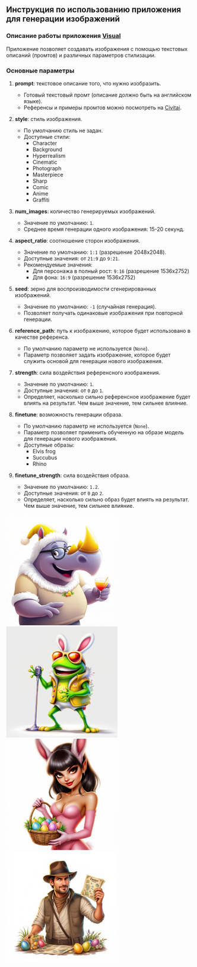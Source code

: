 ## Инструкция по использованию приложения для генерации изображений

### Описание работы приложения [Visual](https://visual.kaisaco.com)

Приложение позволяет создавать изображения с помощью текстовых описаний (промтов) и различных параметров стилизации. 

### **Основные параметры**

1. **prompt**: текстовое описание того, что нужно изобразить.
   - Готовый текстовый промт (описание должно быть на английском языке).
   - Референсы и примеры промтов можно посмотреть на [Civitai](https://civitai.com/images).

2. **style**: стиль изображения.
   - По умолчанию стиль не задан.
   - Доступные стили:
     - Character
     - Background
     - Hyperrealism
     - Cinematic
     - Photograph
     - Masterpiece
     - Sharp
     - Comic
     - Anime
     - Graffiti

3. **num_images**: количество генерируемых изображений.
   - Значение по умолчанию: `1`.
   - Среднее время генерации одного изображения: 15-20 секунд.

4. **aspect_ratio**: соотношение сторон изображения.
   - Значение по умолчанию: `1:1` (разрешение 2048x2048).
   - Доступные значения: от `21:9` до `9:21`.
   - Рекомендуемые значения:
     - Для персонажа в полный рост: `9:16` (разрешение 1536x2752) 
     - Для фона: `16:9` (разрешение 1536x2752)

5. **seed**: зерно для воспроизводимости сгенерированных изображений.
   - Значение по умолчанию: `-1` (случайная генерация).
   - Позволяет получать одинаковые изображения при повторной генерации.

6. **reference_path**: путь к изображению, которое будет использовано в качестве референса.
   - По умолчанию параметр не используется (`None`).
   - Параметр позволяет задать изображение, которое будет служить основой для генерации нового изображения.

7. **strength**: сила воздействия референсного изображения.
   - Значение по умолчанию: `1`.
   - Доступные значения: от `0` до `1`.
   - Определяет, насколько сильно референсное изображение будет влиять на результат. Чем выше значение, тем сильнее влияние.

8. **finetune**: возможность генерации образа.
   - По умолчанию параметр не используется (`None`).
   - Параметр позволяет применить обученную на образе модель для генерации нового изображения.
   - Доступные образы:
     - Elvis frog
     - Succubus
     - Rhino

9. **finetune_strength**: сила воздействия образа.
   - Значение по умолчанию: `1.2`.
   - Доступные значения: от `0` до `2`.
   - Определяет, насколько сильно образ будет влиять на результат. Чем выше значение, тем сильнее влияние.

<p float="left">
  <img src="https://raw.githubusercontent.com/LeadingIsmi/Creatives/main/outputs/2025-03-03/2025-03-03_13-34-27_6178.png" width="300"/>
  <img src="https://raw.githubusercontent.com/LeadingIsmi/Creatives/main/outputs/2025-03-03/2025-03-03_14-41-06_5412.png" width="300"/>
  <img src="https://raw.githubusercontent.com/LeadingIsmi/Creatives/main/outputs/2025-03-03/2025-03-03_21-03-14_7587.png" width="300"/>
  <img src="https://raw.githubusercontent.com/LeadingIsmi/Creatives/main/outputs/2025-03-03/2025-03-03_21-13-57_8379.png" width="300"/>
</p>

